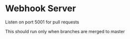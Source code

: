 # Webhook Server

Listen on port 5001 for pull requests

This should run only when branches are merged to master
